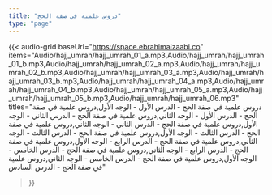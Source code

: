 ```yaml
---
title: "دروس علمية في صفة الحج"
type: "page"
---
```


{{< audio-grid 
  baseUrl="https://space.ebrahimalzaabi.co"
  items="Audio/hajj_umrah/hajj_umrah_01_a.mp3,Audio/hajj_umrah/hajj_umrah_01_b.mp3,Audio/hajj_umrah/hajj_umrah_02_a.mp3,Audio/hajj_umrah/hajj_umrah_02_b.mp3,Audio/hajj_umrah/hajj_umrah_03_a.mp3,Audio/hajj_umrah/hajj_umrah_03_b.mp3,Audio/hajj_umrah/hajj_umrah_04_a.mp3,Audio/hajj_umrah/hajj_umrah_04_b.mp3,Audio/hajj_umrah/hajj_umrah_05_a.mp3,Audio/hajj_umrah/hajj_umrah_05_b.mp3,Audio/hajj_umrah/hajj_umrah_06.mp3"
  titles="دروس علمية في صفة الحج - الدرس الأول - الوجه الأول,دروس علمية في صفة الحج - الدرس الأول - الوجه الثاني,دروس علمية في صفة الحج - الدرس الثاني - الوجه الأول,دروس علمية في صفة الحج - الدرس الثاني - الوجه الثاني,دروس علمية في صفة الحج - الدرس الثالث - الوجه الأول,دروس علمية في صفة الحج - الدرس الثالث - الوجه الثاني,دروس علمية في صفة الحج - الدرس الرابع - الوجه الأول,دروس علمية في صفة الحج - الدرس الرابع - الوجه الثاني,دروس علمية في صفة الحج - الدرس الخامس - الوجه الأول,دروس علمية في صفة الحج - الدرس الخامس - الوجه الثاني,دروس علمية في صفة الحج - الدرس السادس"
>}} 